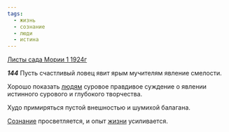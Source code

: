 ```yaml
---
tags:
  - жизнь
  - сознание
  - люди
  - истина
---
```


[Листы сада Мории 1 1924г](https://127.0.0.1:4002/agni/1924)

___144___
Пусть счастливый ловец явит ярым мучителям явление смелости.   

Хорошо показать [людям](../../../tags/#люди) суровое правдивое суждение о явлении истинного сурового и глубокого творчества.   

Худо примиряться пустой внешностью и шумихой балагана.   

[Сознание](../../../tags/#сознание) просветляется, и опыт [жизни](../../../tags/#жизнь) усиливается.   

